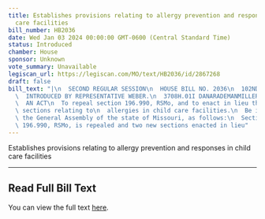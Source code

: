 ```yaml
---
title: Establishes provisions relating to allergy prevention and responses in child
  care facilities
bill_number: HB2036
date: Wed Jan 03 2024 00:00:00 GMT-0600 (Central Standard Time)
status: Introduced
chamber: House
sponsor: Unknown
vote_summary: Unavailable
legiscan_url: https://legiscan.com/MO/text/HB2036/id/2867268
draft: false
bill_text: "|\n  SECOND REGULAR SESSION\n  HOUSE BILL NO. 2036\n  102ND GENERAL ASSEMBLY\n\
  \  INTRODUCED BY REPRESENTATIVE WEBER.\n  3708H.01I DANARADEMANMILLER,ChiefClerk\n\
  \  AN ACT\n  To repeal section 196.990, RSMo, and to enact in lieu thereof two new\
  \ sections relating to\n  allergies in child care facilities.\n  Be it enacted by\
  \ the General Assembly of the state of Missouri, as follows:\n  Section A. Section\
  \ 196.990, RSMo, is repealed and two new sections enacted in lieu"
---
```

Establishes provisions relating to allergy prevention and responses in child care facilities

---

## Read Full Bill Text

You can view the full text [here](https://legiscan.com/MO/text/HB2036/id/2867268).
